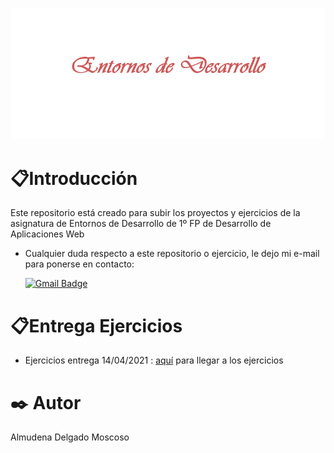 ![Titulo](https://github.com/Almudena188/EntornosDesarrollo/blob/main/imagenes/titulo.png?raw=true "Entornos de Desarrollo")
# 📋Introducción
  Este repositorio está creado para subir los proyectos y ejercicios de la asignatura de Entornos de Desarrollo de 1º FP de Desarrollo de Aplicaciones Web
  
  
  * Cualquier duda respecto a este repositorio o ejercicio, le dejo mi e-mail para ponerse en contacto:


       [![Gmail Badge](https://img.shields.io/badge/-denaa188@gmail.com-c14438?style=flat-square&logo=Gmail&logoColor=white&link=mailto:denaa188@gmail.com)](mailto:denaa188@gmail.com)
       
   # 📋Entrega Ejercicios
   * Ejercicios entrega 14/04/2021 : [aquí](https://github.com/Almudena188/EntornosDesarrollo/tree/main/src/Ejercicios13042021) para llegar a los ejercicios 
   
       
       

# ✒️ Autor 
Almudena Delgado Moscoso
